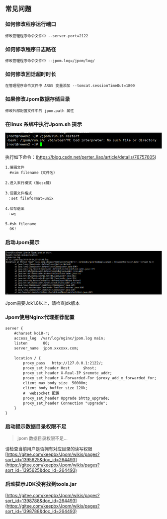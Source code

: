 ## 常见问题

   ### 如何修改程序运行端口
   
    修改管理程序命令文件中 --server.port=2122
        
   ### 如何修改程序日志路径
   
    修改管理程序命令文件中 --jpom.log=/jpom/log/
        
   ### 如何修改回话超时时长
        
    在管理程序命令文件中 ARGS 变量添加 --tomcat.sessionTimeOut=1800
    
   ### 如果修改Jpom数据存储目录
       
    修改外部配置文件中的 jpom.path 属性
      
        
   ### 在linux 系统中执行Jpom.sh 提示
   
   ![jpom](/doc/error/ff-unix.png)
    
   执行如下命令：(https://blog.csdn.net/perter_liao/article/details/76757605)
   
    1.编辑文件
      #vim filename（文件名）
      
    2.进入末行模式（按esc键）
    
    3.设置文件格式
     ：set fileformat=unix
     
    4.保存退出
     ：wq
     
    5.#sh filename
      OK!
      
   
   ### 启动Jpom提示
   ![jpom](/doc/error/jdk-error.png)
   
   Jpom需要Jdk1.8以上，请检查jdk版本
   
   ###  Jpom使用Nginx代理推荐配置

```
server {
    #charset koi8-r;
    access_log  /var/log/nginx/jpom.log main;
    listen       80;
    server_name  jpom.xxxxxx.com;
    
    location / {
        proxy_pass   http://127.0.0.1:2122/;
        proxy_set_header Host      $host;
        proxy_set_header X-Real-IP $remote_addr;
        proxy_set_header X-Forwarded-For $proxy_add_x_forwarded_for;
        client_max_body_size  50000m;
        client_body_buffer_size 128k;
        #  websocket 配置
        proxy_set_header Upgrade $http_upgrade;
        proxy_set_header Connection "upgrade";
    }
}
```

   ### 启动提示数据目录权限不足
   
   > jpom 数据目录权限不足...
       
   请检查当前用户是否拥有对应目录的读写权限
   [https://gitee.com/keepbx/Jpom/wikis/pages?sort_id=1395625&doc_id=264493](https://gitee.com/keepbx/Jpom/wikis/pages?sort_id=1395625&doc_id=264493)
   
   ### 启动提示JDK没有找到tools.jar
   
   [https://gitee.com/keepbx/Jpom/wikis/pages?sort_id=1398788&doc_id=264493](https://gitee.com/keepbx/Jpom/wikis/pages?sort_id=1398788&doc_id=264493)
   
   